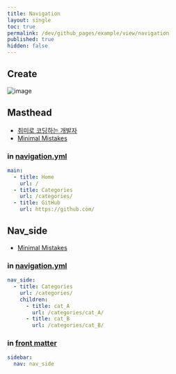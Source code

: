 ```yaml
---
title: Navigation
layout: single
toc: true
permalink: /dev/github_pages/example/view/navigation
published: true
hidden: false
---
```




## Create

![image](https://user-images.githubusercontent.com/92285528/143728088-5d60a93d-4768-44ca-b048-9618a1d8d33c.png)



## Masthead

- [취미로 코딩하는 개발자](https://devinlife.com/howto%20github%20pages/blog-menu/)
- [Minimal Mistakes](https://mmistakes.github.io/minimal-mistakes/docs/navigation/#masthead)

### in [navigation.yml](/dev/github_pages/example/view/navigation#create)

```yml
main:
  - title: Home
    url: /
  - title: Categories
    url: /categories/
  - title: GitHub
    url: https://github.com/
```



## Nav_side

- [Minimal Mistakes](https://mmistakes.github.io/minimal-mistakes/docs/layouts/#custom-sidebar-navigation-menu)

### in [navigation.yml](/dev/github_pages/example/view/navigation#create)

```yml
nav_side:
  - title: Categories
    url: /categories/
    children:
      - title: cat_A
        url: /categories/cat_A/
      - title: cat_B
        url: /categories/cat_B/
```

### in [front matter](/dev/github_pages/example/view/front_matter)

```yml
sidebar:
  nav: nav_side
```
